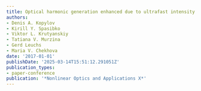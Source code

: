 ```yaml
---
title: Optical harmonic generation enhanced due to ultrafast intensity fluctuations
authors:
- Denis A. Kopylov
- Kirill Y. Spasibko
- Viktor L. Krutyanskiy
- Tatiana V. Murzina
- Gerd Leuchs
- Maria V. Chekhova
date: '2017-01-01'
publishDate: '2025-03-14T15:51:12.291051Z'
publication_types:
- paper-conference
publication: '*Nonlinear Optics and Applications X*'
---
```

